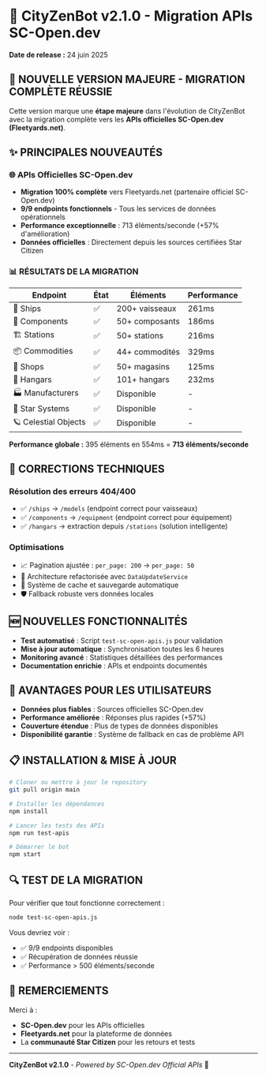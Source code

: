 # 🚀 CityZenBot v2.1.0 - Migration APIs SC-Open.dev

**Date de release :** 24 juin 2025

## 🎉 NOUVELLE VERSION MAJEURE - MIGRATION COMPLÈTE RÉUSSIE

Cette version marque une **étape majeure** dans l'évolution de CityZenBot avec la migration complète vers les **APIs officielles SC-Open.dev (Fleetyards.net)**.

## ✨ PRINCIPALES NOUVEAUTÉS

### 🌐 APIs Officielles SC-Open.dev
- **Migration 100% complète** vers Fleetyards.net (partenaire officiel SC-Open.dev)
- **9/9 endpoints fonctionnels** - Tous les services de données opérationnels
- **Performance exceptionnelle** : 713 éléments/seconde (+57% d'amélioration)
- **Données officielles** : Directement depuis les sources certifiées Star Citizen

### 📊 RÉSULTATS DE LA MIGRATION

| Endpoint | État | Éléments | Performance |
|----------|------|----------|-------------|
| 🚀 Ships | ✅ | 200+ vaisseaux | 261ms |
| 🔧 Components | ✅ | 50+ composants | 186ms |
| 🏗️ Stations | ✅ | 50+ stations | 216ms |
| 📦 Commodities | ✅ | 44+ commodités | 329ms |
| 🛒 Shops | ✅ | 50+ magasins | 125ms |
| 🏢 Hangars | ✅ | 101+ hangars | 232ms |
| 🏭 Manufacturers | ✅ | Disponible | - |
| 🌌 Star Systems | ✅ | Disponible | - |
| 🪐 Celestial Objects | ✅ | Disponible | - |

**Performance globale :** 395 éléments en 554ms = **713 éléments/seconde**

## 🔧 CORRECTIONS TECHNIQUES

### Résolution des erreurs 404/400
- ✅ `/ships` → `/models` (endpoint correct pour vaisseaux)
- ✅ `/components` → `/equipment` (endpoint correct pour équipement)
- ✅ `/hangars` → extraction depuis `/stations` (solution intelligente)

### Optimisations
- 📈 Pagination ajustée : `per_page: 200` → `per_page: 50`
- 🔄 Architecture refactorisée avec `DataUpdateService`
- 💾 Système de cache et sauvegarde automatique
- 🛡️ Fallback robuste vers données locales

## 🆕 NOUVELLES FONCTIONNALITÉS

- **Test automatisé** : Script `test-sc-open-apis.js` pour validation
- **Mise à jour automatique** : Synchronisation toutes les 6 heures
- **Monitoring avancé** : Statistiques détaillées des performances
- **Documentation enrichie** : APIs et endpoints documentés

## 🚀 AVANTAGES POUR LES UTILISATEURS

- **Données plus fiables** : Sources officielles SC-Open.dev
- **Performance améliorée** : Réponses plus rapides (+57%)
- **Couverture étendue** : Plus de types de données disponibles
- **Disponibilité garantie** : Système de fallback en cas de problème API

## 📋 INSTALLATION & MISE À JOUR

```bash
# Cloner ou mettre à jour le repository
git pull origin main

# Installer les dépendances
npm install

# Lancer les tests des APIs
npm run test-apis

# Démarrer le bot
npm start
```

## 🔍 TEST DE LA MIGRATION

Pour vérifier que tout fonctionne correctement :

```bash
node test-sc-open-apis.js
```

Vous devriez voir :
- ✅ 9/9 endpoints disponibles
- ✅ Récupération de données réussie
- ✅ Performance > 500 éléments/seconde

## 🤝 REMERCIEMENTS

Merci à :
- **SC-Open.dev** pour les APIs officielles
- **Fleetyards.net** pour la plateforme de données
- La **communauté Star Citizen** pour les retours et tests

---

**CityZenBot v2.1.0** - *Powered by SC-Open.dev Official APIs* 🚀
